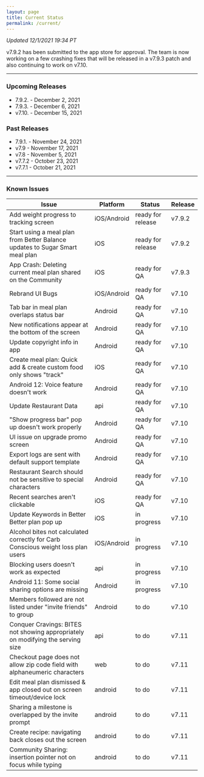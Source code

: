 ```yaml
---
layout: page
title: Current Status
permalink: /current/
---
```


_Updated 12/1/2021 19:34 PT_

v7.9.2 has been submitted to the app store for approval. The team is now working on a few crashing fixes that will be released in a v7.9.3 patch and also continuing to work on v7.10.

***

### Upcoming Releases
- 7.9.2.  - December 2, 2021
- 7.9.3.  - December 6, 2021
- v7.10.  - December 15, 2021
 
### Past Releases
- 7.9.1.  - November 24, 2021
- v7.9    - November 17, 2021
- v7.8    - November 5, 2021
- v7.7.2  - October 23, 2021
- v7.7.1  - October 21, 2021

***

### Known Issues

|Issue                          |Platform   | Status    | Release           |
| ---                           | ---       | ---       | ---               |
|Add weight progress to tracking screen |iOS/Android|ready for release| v7.9.2|
|Start using a meal plan from Better Balance updates to Sugar Smart meal plan |iOS|ready for release | v7.9.2|
|App Crash: Deleting current meal plan shared on the Community |iOS|ready for QA | v7.9.3|
|Rebrand UI Bugs |iOS/Android|ready for QA | v7.10|
|Tab bar in meal plan overlaps status bar |Android|ready for QA | v7.10|
|New notifications appear at the bottom of the screen |Android|ready for QA| v7.10|
|Update copyright info in app|Android|ready for QA | v7.10|
|Create meal plan: Quick add & create custom food only shows "track"|iOS|ready for QA| v7.10|
|Android 12: Voice feature doesn't work|Android|ready for QA | v7.10|
|Update Restaurant Data|api|ready for QA | v7.10|
|"Show progress bar" pop up doesn't work properly|Android|ready for QA| v7.10|
|UI issue on upgrade promo screen |Android|ready for QA| v7.10|
|Export logs are sent with default support template|Android|ready for QA| v7.10|
|Restaurant Search should not be sensitive to special characters|Android|ready for QA| v7.10|
|Recent searches aren't clickable|iOS|ready for QA| v7.10|
|Update Keywords in Better Better plan pop up|iOS|in progress | v7.10|
|Alcohol bites not calculated correctly for Carb Conscious weight loss plan users |iOS/Android|in progress| v7.10|
|Blocking users doesn't work as expected|api|in progress| v7.10|
|Android 11: Some social sharing options are missing|Android|in progress| v7.10|
|Members followed are not listed under "invite friends" to group|Android|to do| v7.10|
|Conquer Cravings: BITES not showing appropriately on modifying the serving size|api|to do| v7.11|
|Checkout page does not allow zip code field with alphaneumeric characters|web|to do| v7.11|
|Edit meal plan dismissed & app closed out on screen timeout/device lock|android|to do| v7.11|
|Sharing a milestone is overlapped by the invite prompt|android|to do| v7.11|
|Create recipe: navigating back closes out the screen|android|to do| v7.11|
|Community Sharing: insertion pointer not on focus while typing|android|to do| v7.11|
